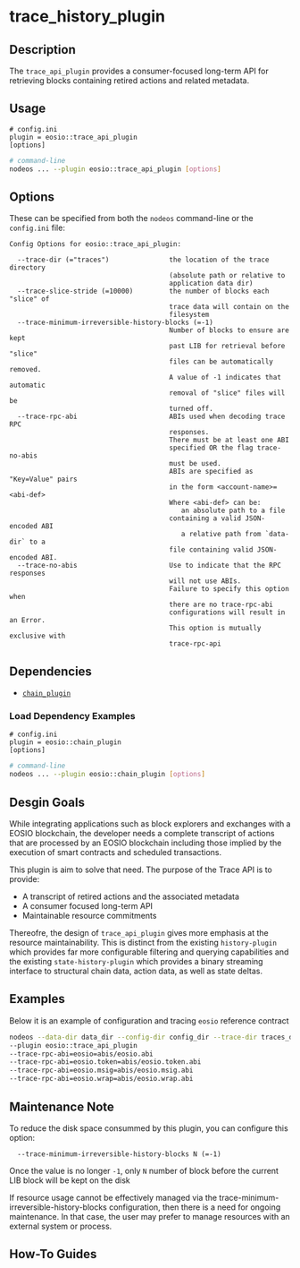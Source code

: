 # trace_history_plugin

## Description

The `trace_api_plugin` provides a consumer-focused long-term API for retrieving blocks containing retired actions and related metadata.

## Usage

```console
# config.ini
plugin = eosio::trace_api_plugin
[options]
```
```sh
# command-line
nodeos ... --plugin eosio::trace_api_plugin [options]
```

## Options

These can be specified from both the `nodeos` command-line or the `config.ini` file:

```console
Config Options for eosio::trace_api_plugin:

  --trace-dir (="traces")               the location of the trace directory
                                        (absolute path or relative to
                                        application data dir)
  --trace-slice-stride (=10000)         the number of blocks each "slice" of
                                        trace data will contain on the
                                        filesystem
  --trace-minimum-irreversible-history-blocks (=-1)
                                        Number of blocks to ensure are kept
                                        past LIB for retrieval before "slice"
                                        files can be automatically removed.
                                        A value of -1 indicates that automatic
                                        removal of "slice" files will be
                                        turned off.
  --trace-rpc-abi                       ABIs used when decoding trace RPC
                                        responses.
                                        There must be at least one ABI
                                        specified OR the flag trace-no-abis
                                        must be used.
                                        ABIs are specified as "Key=Value" pairs
                                        in the form <account-name>=<abi-def>
                                        Where <abi-def> can be:
                                           an absolute path to a file
                                        containing a valid JSON-encoded ABI
                                           a relative path from `data-dir` to a
                                        file containing valid JSON-encoded ABI.
  --trace-no-abis                       Use to indicate that the RPC responses
                                        will not use ABIs.
                                        Failure to specify this option when
                                        there are no trace-rpc-abi
                                        configurations will result in an Error.
                                        This option is mutually exclusive with
                                        trace-rpc-api
```

## Dependencies

* [`chain_plugin`](../chain_plugin/index.md)

### Load Dependency Examples

```console
# config.ini
plugin = eosio::chain_plugin
[options]
```
```sh
# command-line
nodeos ... --plugin eosio::chain_plugin [options]
```

## Desgin Goals

While integrating applications such as block explorers and exchanges with a EOSIO blockchain, the developer needs a complete transcript of actions that are processed by an EOSIO blockchain including those implied by the execution of smart contracts and scheduled transactions.

This plugin is aim to solve that need. The purpose of the Trace API is to provide:

* A transcript of retired actions and the associated metadata
* A consumer focused long-term API
* Maintainable resource commitments

Thereofre, the design of `trace_api_plugin` gives more emphasis at the resource maintainability. This is distinct from the existing `history-plugin` which provides far more configurable filtering and querying capabilities and the existing `state-history-plugin` which provides a binary streaming interface to structural chain data, action data, as well as state deltas.

## Examples

Below it is an example of configuration and tracing `eosio` reference contract

```sh
nodeos --data-dir data_dir --config-dir config_dir --trace-dir traces_dir
--plugin eosio::trace_api_plugin 
--trace-rpc-abi=eosio=abis/eosio.abi 
--trace-rpc-abi=eosio.token=abis/eosio.token.abi 
--trace-rpc-abi=eosio.msig=abis/eosio.msig.abi 
--trace-rpc-abi=eosio.wrap=abis/eosio.wrap.abi
```

## Maintenance Note

To reduce the disk space consummed by this plugin, you can configure this option: 

```console
  --trace-minimum-irreversible-history-blocks N (=-1) 
```

Once the value is no longer `-1`, only `N` number of block before the current LIB block will be kept on the disk

If resource usage cannot be effectively managed via the trace-minimum-irreversible-history-blocks configuration, then there is a need for ongoing maintenance. In that case, the user may prefer to manage resources with an external system or process.

## How-To Guides
